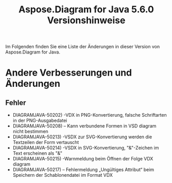﻿---
title: Aspose.Diagram for Java 5.6.0 Versionshinweise
type: docs
weight: 40
url: /de/java/aspose-diagram-for-java-5-6-0-release-notes/
---
Im Folgenden finden Sie eine Liste der Änderungen in dieser Version von Aspose.Diagram for Java.
# **Andere Verbesserungen und Änderungen**
## **Fehler**
- DIAGRAMJAVA-50202) -VDX in PNG-Konvertierung, falsche Schriftarten in der PNG-Ausgabedatei
- DIAGRAMJAVA-50208) – Kann verbundene Formen in VSD diagram nicht bestimmen
- DIAGRAMJAVA-50213) -VSDX zur SVG-Konvertierung werden die Textzeilen der Form vertauscht
- DIAGRAMJAVA-50214) -VSDX in SVG-Konvertierung, "&"-Zeichen im Text erscheinen als "&"
- DIAGRAMJAVA-50215) -Warnmeldung beim Öffnen der Folge VDX diagram
- DIAGRAMJAVA-50217) – Fehlermeldung „Ungültiges Attribut“ beim Speichern der Schablonendatei im Format VDX
